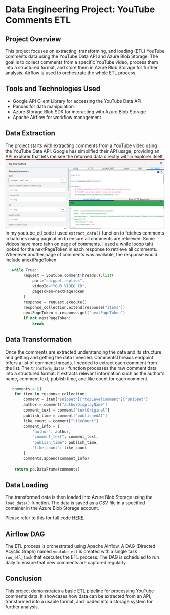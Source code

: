 # Data Engineering Project: YouTube Comments ETL

## Project Overview
This project focuses on extracting, transforming, and loading (ETL) YouTube comments data using the YouTube Data API and Azure Blob Storage. The goal is to collect comments from a specific YouTube video, process them into a structured format, and store them in Azure Blob Storage for further analysis. Airflow is used to orchestrate the whole ETL process.

## Tools and Technologies Used
- Google API Client Library for accessing the YouTube Data API
- Pandas for data manipulation
- Azure Storage Blob SDK for interacting with Azure Blob Storage
- Apache Airflow for workflow management

## Data Extraction
The project starts with extracting comments from a YouTube video using the YouTube Data API. Google has simplified their API usage, providing an API explorer that lets me see the returned data directly within explorer itself.
![api_explore](Files/1google_api_explorer.png)
In my youtube_etl code i used `extract_data()` function  to fetches comments in batches using pagination to ensure all comments are retrieved.
Some videos have more tahn on page of comments. I used a while looop taht looked for the nextPageToken in each response to retrieve all comments. Whenever another page of comments was available, the response would include anextPageToken.

```python
   while True:
        request = youtube.commentThreads().list(
            part="snippet,replies",
            videoId="YOUR_VIDEO_ID",
            pageToken=nextPageToken
        )
        response = request.execute()
        response_collection.extend(response["items"])
        nextPageToken = response.get("nextPageToken")
        if not nextPageToken:
            break
```
            
## Data Transformation
Once the comments are extracted understanding the data and its structure and getting and getting the data I needed. CommentsThreads endpoint offers a list of comment threads. I needed to extract each comment from the list.
The `transform_data()` function processes the raw comment data into a structured format. It extracts relevant information such as the author's name, comment text, publish time, and like count for each comment.

```python
   comments = []
    for item in response_collection:
        comment = item["snippet"]["topLevelComment"]["snippet"]
        author = comment["authorDisplayName"]
        comment_text = comment["textOriginal"]
        publish_time = comment["publishedAt"]
        like_count = comment["likeCount"]
        comment_info = {
            "author": author,
            "comment_text": comment_text,
            "publish_time": publish_time,
            "like_count": like_count
        }
        comments.append(comment_info)

    return pd.DataFrame(comments)
```
## Data Loading
The transformed data is then loaded into Azure Blob Storage using the `load_data()` function. The data is saved as a CSV file in a specified container in the Azure Blob Storage account.

Please refer to this for full code [HERE.](Files/youtube.etl.py)

## Airflow DAG
The ETL process is orchestrated using Apache Airflow. A DAG (Directed Acyclic Graph) named `youtube_etl` is created with a single task `run_etl_task` that executes the ETL process. The DAG is scheduled to run daily to ensure that new comments are captured regularly.

## Conclusion
This project demonstrates a basic ETL pipeline for processing YouTube comments data. It showcases how data can be extracted from an API, transformed into a usable format, and loaded into a storage system for further analysis.

